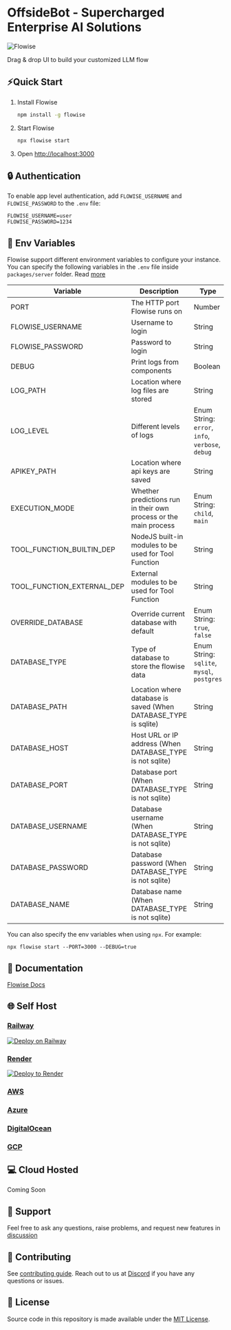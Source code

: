 <!-- markdownlint-disable MD030 -->

# OffsideBot - Supercharged Enterprise AI Solutions

![Flowise](https://github.com/FlowiseAI/Flowise/blob/main/images/flowise.gif?raw=true)

Drag & drop UI to build your customized LLM flow

## ⚡Quick Start

1. Install Flowise
    ```bash
    npm install -g flowise
    ```
2. Start Flowise

    ```bash
    npx flowise start
    ```

3. Open [http://localhost:3000](http://localhost:3000)

## 🔒 Authentication

To enable app level authentication, add `FLOWISE_USERNAME` and `FLOWISE_PASSWORD` to the `.env` file:

```
FLOWISE_USERNAME=user
FLOWISE_PASSWORD=1234
```

## 🌱 Env Variables

Flowise support different environment variables to configure your instance. You can specify the following variables in the `.env` file inside `packages/server` folder. Read [more](https://docs.flowiseai.com/environment-variables)

| Variable                   | Description                                                      | Type                                             | Default                             |
| ----------------           | ---------------------------------------------------------------- | ------------------------------------------------ | ----------------------------------- |
| PORT                       | The HTTP port Flowise runs on                                    | Number                                           | 3000                                |
| FLOWISE_USERNAME           | Username to login                                                | String                                           |                                     |
| FLOWISE_PASSWORD           | Password to login                                                | String                                           |                                     |
| DEBUG                      | Print logs from components                                       | Boolean                                          |                                     |
| LOG_PATH                   | Location where log files are stored                              | String                                           | `your-path/Flowise/logs`            |
| LOG_LEVEL                  | Different levels of logs                                         | Enum String: `error`, `info`, `verbose`, `debug` | `info`                              |
| APIKEY_PATH                | Location where api keys are saved                                | String                                           | `your-path/Flowise/packages/server` |
| EXECUTION_MODE             | Whether predictions run in their own process or the main process | Enum String: `child`, `main`                     | `main`                              |
| TOOL_FUNCTION_BUILTIN_DEP  | NodeJS built-in modules to be used for Tool Function             | String                                           |                                     |
| TOOL_FUNCTION_EXTERNAL_DEP | External modules to be used for Tool Function                    | String                                           |                                     |
| OVERRIDE_DATABASE          | Override current database with default                           | Enum String: `true`, `false`                     | `true`                              |
| DATABASE_TYPE              | Type of database to store the flowise data                       | Enum String: `sqlite`, `mysql`, `postgres`       | `sqlite`                            |
| DATABASE_PATH              | Location where database is saved (When DATABASE_TYPE is sqlite)  | String                                           | `your-home-dir/.flowise`            |
| DATABASE_HOST              | Host URL or IP address (When DATABASE_TYPE is not sqlite)        | String                                           |                                     |
| DATABASE_PORT              | Database port (When DATABASE_TYPE is not sqlite)                 | String                                           |                                     |
| DATABASE_USERNAME          | Database username (When DATABASE_TYPE is not sqlite)             | String                                           |                                     |
| DATABASE_PASSWORD          | Database password (When DATABASE_TYPE is not sqlite)             | String                                           |                                     |
| DATABASE_NAME              | Database name (When DATABASE_TYPE is not sqlite)                 | String                                           |                                     |

You can also specify the env variables when using `npx`. For example:

```
npx flowise start --PORT=3000 --DEBUG=true
```

## 📖 Documentation

[Flowise Docs](https://docs.flowiseai.com/)

## 🌐 Self Host

### [Railway](https://docs.flowiseai.com/deployment/railway)

[![Deploy on Railway](https://railway.app/button.svg)](https://railway.app/template/YK7J0v)

### [Render](https://docs.flowiseai.com/deployment/render)

[![Deploy to Render](https://render.com/images/deploy-to-render-button.svg)](https://docs.flowiseai.com/deployment/render)

### [AWS](https://docs.flowiseai.com/deployment/aws)

### [Azure](https://docs.flowiseai.com/deployment/azure)

### [DigitalOcean](https://docs.flowiseai.com/deployment/digital-ocean)

### [GCP](https://docs.flowiseai.com/deployment/gcp)

## 💻 Cloud Hosted

Coming Soon

## 🙋 Support

Feel free to ask any questions, raise problems, and request new features in [discussion](https://github.com/FlowiseAI/Flowise/discussions)

## 🙌 Contributing

See [contributing guide](https://github.com/FlowiseAI/Flowise/blob/master/CONTRIBUTING.md). Reach out to us at [Discord](https://discord.gg/jbaHfsRVBW) if you have any questions or issues.

## 📄 License

Source code in this repository is made available under the [MIT License](https://github.com/FlowiseAI/Flowise/blob/master/LICENSE.md).
